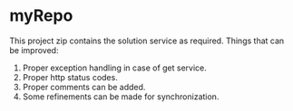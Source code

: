 # myRepo
This project zip contains the solution service as required.
Things that can be improved:
1. Proper exception handling in case of get service.
2. Proper http status codes.
3. Proper comments can be added.
4. Some refinements can be made for synchronization.
